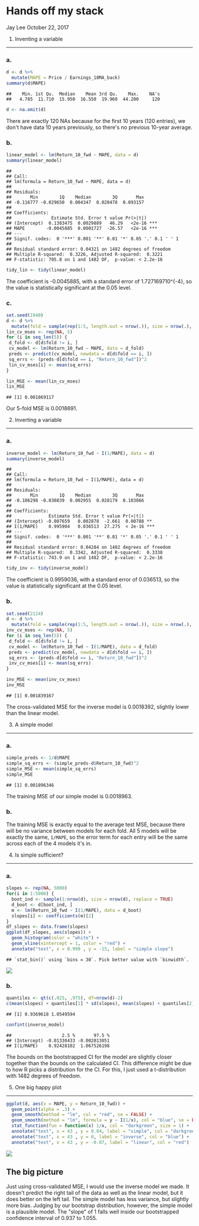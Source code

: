 Hands off my stack
================
Jay Lee
October 22, 2017

1. Inventing a variable
-----------------------

### a.

``` r
d <- d %>%
  mutate(MAPE = Price / Earnings_10MA_back)
summary(d$MAPE)
```

    ##    Min. 1st Qu.  Median    Mean 3rd Qu.    Max.    NA's 
    ##   4.785  11.710  15.950  16.550  19.960  44.200     120

``` r
d <- na.omit(d)
```

There are exactly 120 NAs because for the first 10 years (120 entries), we don't have data 10 years previously, so there's no previous 10-year average.

### b.

``` r
linear_model <- lm(Return_10_fwd ~ MAPE, data = d)
summary(linear_model)
```

    ## 
    ## Call:
    ## lm(formula = Return_10_fwd ~ MAPE, data = d)
    ## 
    ## Residuals:
    ##       Min        1Q    Median        3Q       Max 
    ## -0.116777 -0.029650  0.004347  0.028478  0.093157 
    ## 
    ## Coefficients:
    ##               Estimate Std. Error t value Pr(>|t|)    
    ## (Intercept)  0.1383475  0.0029889   46.29   <2e-16 ***
    ## MAPE        -0.0045885  0.0001727  -26.57   <2e-16 ***
    ## ---
    ## Signif. codes:  0 '***' 0.001 '**' 0.01 '*' 0.05 '.' 0.1 ' ' 1
    ## 
    ## Residual standard error: 0.04321 on 1482 degrees of freedom
    ## Multiple R-squared:  0.3226, Adjusted R-squared:  0.3221 
    ## F-statistic: 705.8 on 1 and 1482 DF,  p-value: < 2.2e-16

``` r
tidy_lin <- tidy(linear_model)
```

The coefficient is -0.0045885, with a standard error of 1.727169710^{-4}, so the value is statistically significant at the 0.05 level.

### c.

``` r
set.seed(1940)
d <- d %>%
  mutate(fold = sample(rep(1:5, length.out = nrow(.)), size = nrow(.), replace = F))
lin_cv_mses <- rep(NA, 5)
for (i in seq_len(5)) {
 d_fold <- d[d$fold != i, ]
 cv_model <- lm(Return_10_fwd ~ MAPE, data = d_fold)
 preds <- predict(cv_model, newdata = d[d$fold == i, ])
 sq_errs <- (preds-d[d$fold == i, "Return_10_fwd"])^2
 lin_cv_mses[i] <- mean(sq_errs)
}

lin_MSE <- mean(lin_cv_mses)
lin_MSE
```

    ## [1] 0.001869117

Our 5-fold MSE is 0.0018691.

2. Inverting a variable
-----------------------

### a.

``` r
inverse_model <- lm(Return_10_fwd ~ I(1/MAPE), data = d)
summary(inverse_model)
```

    ## 
    ## Call:
    ## lm(formula = Return_10_fwd ~ I(1/MAPE), data = d)
    ## 
    ## Residuals:
    ##       Min        1Q    Median        3Q       Max 
    ## -0.106298 -0.030839  0.002955  0.028179  0.103866 
    ## 
    ## Coefficients:
    ##              Estimate Std. Error t value Pr(>|t|)    
    ## (Intercept) -0.007659   0.002878  -2.661  0.00788 ** 
    ## I(1/MAPE)    0.995904   0.036513  27.275  < 2e-16 ***
    ## ---
    ## Signif. codes:  0 '***' 0.001 '**' 0.01 '*' 0.05 '.' 0.1 ' ' 1
    ## 
    ## Residual standard error: 0.04284 on 1482 degrees of freedom
    ## Multiple R-squared:  0.3342, Adjusted R-squared:  0.3338 
    ## F-statistic: 743.9 on 1 and 1482 DF,  p-value: < 2.2e-16

``` r
tidy_inv <- tidy(inverse_model)
```

The coefficient is 0.9959036, with a standard error of 0.036513, so the value is statistically significant at the 0.05 level.

### b.

``` r
set.seed(2124)
d <- d %>%
  mutate(fold = sample(rep(1:5, length.out = nrow(.)), size = nrow(.), replace = F))
inv_cv_mses <- rep(NA, 5)
for (i in seq_len(5)) {
 d_fold <- d[d$fold != i, ]
 cv_model <- lm(Return_10_fwd ~ I(1/MAPE), data = d_fold)
 preds <- predict(cv_model, newdata = d[d$fold == i, ])
 sq_errs <- (preds-d[d$fold == i, "Return_10_fwd"])^2
 inv_cv_mses[i] <- mean(sq_errs)
}

inv_MSE <- mean(inv_cv_mses)
inv_MSE
```

    ## [1] 0.001839167

The cross-validated MSE for the inverse model is 0.0018392, slightly lower than the linear model.

3. A simple model
-----------------

### a.

``` r
simple_preds <- 1/d$MAPE
simple_sq_errs <- (simple_preds-d$Return_10_fwd)^2
simple_MSE <- mean(simple_sq_errs)
simple_MSE
```

    ## [1] 0.001896346

The training MSE of our simple model is 0.0018963.

### b.

The training MSE is exactly equal to the average test MSE, because there will be no variance between models for each fold. All 5 models will be exactly the same, `1/MAPE`, so the error term for each entry will be the same across each of the 4 models it's in.

4. Is simple sufficient?
------------------------

### a.

``` r
slopes <- rep(NA, 5000)
for(i in 1:5000) {
  boot_ind <- sample(1:nrow(d), size = nrow(d), replace = TRUE)
  d_boot <- d[boot_ind, ]
  m <- lm(Return_10_fwd ~ I(1/MAPE), data = d_boot)
  slopes[i] <- coefficients(m)[2]
}
df_slopes <- data.frame(slopes)
ggplot(df_slopes, aes(slopes)) +
  geom_histogram(color = "white") +
  geom_vline(xintercept = 1, color = "red") +
  annotate("text", x = 0.999 , y = -15, label = "simple slope")
```

    ## `stat_bin()` using `bins = 30`. Pick better value with `binwidth`.

![](Lab5_files/figure-markdown_github-ascii_identifiers/unnamed-chunk-7-1.png)

### b.

``` r
quantiles <- qt(c(.025, .975), df=nrow(d)-2)
c(mean(slopes) + quantiles[1] * sd(slopes), mean(slopes) + quantiles[2] * sd(slopes))
```

    ## [1] 0.9369618 1.0549594

``` r
confint(inverse_model)
```

    ##                   2.5 %       97.5 %
    ## (Intercept) -0.01330433 -0.002013051
    ## I(1/MAPE)    0.92428102  1.067526198

The bounds on the bootstrapped CI for the model are slightly closer together than the bounds on the calculated CI. This difference might be due to how R picks a distribution for the CI. For this, I just used a t-distribution with 1482 degrees of freedom.

5. One big happy plot
---------------------

``` r
ggplot(d, aes(x = MAPE, y = Return_10_fwd)) +
  geom_point(alpha = .3) +
  geom_smooth(method = "lm", col = "red", se = FALSE) +
  geom_smooth(method = "lm", formula = y ~ I(1/x), col = "blue", se = FALSE) +
  stat_function(fun = function(x) 1/x, col = "darkgreen", size = 1) +
  annotate("text", x = 43 , y = 0.04, label = "simple", col = "darkgreen") +
  annotate("text", x = 43 , y = 0, label = "inverse", col = "blue") +
  annotate("text", x = 43 , y = -0.07, label = "linear", col = "red")
```

![](Lab5_files/figure-markdown_github-ascii_identifiers/unnamed-chunk-9-1.png)

The big picture
---------------

Just using cross-validated MSE, I would use the inverse model we made. It doesn't predict the right tail of the data as well as the linear model, but it does better on the left tail. The simple model has less variance, but slightly more bias. Judging by our bootstrap distribution, however, the simple model is a plausible model. The "slope" of 1 falls well inside our bootstrapped confidence interval of 0.937 to 1.055.
